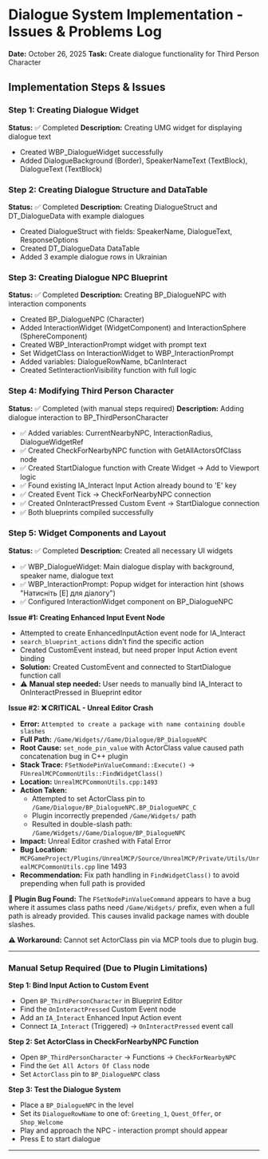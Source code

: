 # Dialogue System Implementation - Issues & Problems Log

**Date:** October 26, 2025
**Task:** Create dialogue functionality for Third Person Character

## Implementation Steps & Issues

### Step 1: Creating Dialogue Widget
**Status:** ✅ Completed
**Description:** Creating UMG widget for displaying dialogue text
- Created WBP_DialogueWidget successfully
- Added DialogueBackground (Border), SpeakerNameText (TextBlock), DialogueText (TextBlock)

### Step 2: Creating Dialogue Structure and DataTable
**Status:** ✅ Completed
**Description:** Creating DialogueStruct and DT_DialogueData with example dialogues
- Created DialogueStruct with fields: SpeakerName, DialogueText, ResponseOptions
- Created DT_DialogueData DataTable
- Added 3 example dialogue rows in Ukrainian

### Step 3: Creating Dialogue NPC Blueprint
**Status:** ✅ Completed
**Description:** Creating BP_DialogueNPC with interaction components
- Created BP_DialogueNPC (Character)
- Added InteractionWidget (WidgetComponent) and InteractionSphere (SphereComponent)
- Created WBP_InteractionPrompt widget with prompt text
- Set WidgetClass on InteractionWidget to WBP_InteractionPrompt
- Added variables: DialogueRowName, bCanInteract
- Created SetInteractionVisibility function with full logic

### Step 4: Modifying Third Person Character
**Status:** ✅ Completed (with manual steps required)
**Description:** Adding dialogue interaction to BP_ThirdPersonCharacter
- ✅ Added variables: CurrentNearbyNPC, InteractionRadius, DialogueWidgetRef
- ✅ Created CheckForNearbyNPC function with GetAllActorsOfClass node
- ✅ Created StartDialogue function with Create Widget → Add to Viewport logic
- ✅ Found existing IA_Interact Input Action already bound to 'E' key
- ✅ Created Event Tick → CheckForNearbyNPC connection
- ✅ Created OnInteractPressed Custom Event → StartDialogue connection
- ✅ Both blueprints compiled successfully

### Step 5: Widget Components and Layout
**Status:** ✅ Completed
**Description:** Created all necessary UI widgets
- ✅ WBP_DialogueWidget: Main dialogue display with background, speaker name, dialogue text
- ✅ WBP_InteractionPrompt: Popup widget for interaction hint (shows "Натисніть [E] для діалогу")
- ✅ Configured InteractionWidget component on BP_DialogueNPC

**Issue #1: Creating Enhanced Input Event Node**
- Attempted to create EnhancedInputAction event node for IA_Interact
- `search_blueprint_actions` didn't find the specific action
- Created CustomEvent instead, but need proper Input Action event binding
- **Solution:** Created CustomEvent and connected to StartDialogue function call
- ⚠️ **Manual step needed:** User needs to manually bind IA_Interact to OnInteractPressed in Blueprint editor

**Issue #2: ❌ CRITICAL - Unreal Editor Crash**
- **Error:** `Attempted to create a package with name containing double slashes`
- **Full Path:** `/Game/Widgets//Game/Dialogue/BP_DialogueNPC`
- **Root Cause:** `set_node_pin_value` with ActorClass value caused path concatenation bug in C++ plugin
- **Stack Trace:** `FSetNodePinValueCommand::Execute()` → `FUnrealMCPCommonUtils::FindWidgetClass()`
- **Location:** `UnrealMCPCommonUtils.cpp:1493`
- **Action Taken:** 
  - Attempted to set ActorClass pin to `/Game/Dialogue/BP_DialogueNPC.BP_DialogueNPC_C`
  - Plugin incorrectly prepended `/Game/Widgets/` path
  - Resulted in double-slash path: `/Game/Widgets//Game/Dialogue/BP_DialogueNPC`
- **Impact:** Unreal Editor crashed with Fatal Error
- **Bug Location:** `MCPGameProject/Plugins/UnrealMCP/Source/UnrealMCP/Private/Utils/UnrealMCPCommonUtils.cpp` line 1493
- **Recommendation:** Fix path handling in `FindWidgetClass()` to avoid prepending when full path is provided

**🐛 Plugin Bug Found:**
The `FSetNodePinValueCommand` appears to have a bug where it assumes class paths need `/Game/Widgets/` prefix, even when a full path is already provided. This causes invalid package names with double slashes.

**⚠️ Workaround:** Cannot set ActorClass pin via MCP tools due to plugin bug. 

---

### Manual Setup Required (Due to Plugin Limitations)

**Step 1: Bind Input Action to Custom Event**
- Open `BP_ThirdPersonCharacter` in Blueprint Editor
- Find the `OnInteractPressed` Custom Event node
- Add an `IA_Interact` Enhanced Input Action event
- Connect `IA_Interact` (Triggered) → `OnInteractPressed` event call

**Step 2: Set ActorClass in CheckForNearbyNPC Function**
- Open `BP_ThirdPersonCharacter` → Functions → `CheckForNearbyNPC`
- Find the `Get All Actors Of Class` node
- Set `ActorClass` pin to `BP_DialogueNPC` class

**Step 3: Test the Dialogue System**
- Place a `BP_DialogueNPC` in the level
- Set its `DialogueRowName` to one of: `Greeting_1`, `Quest_Offer`, or `Shop_Welcome`
- Play and approach the NPC - interaction prompt should appear
- Press E to start dialogue

---

